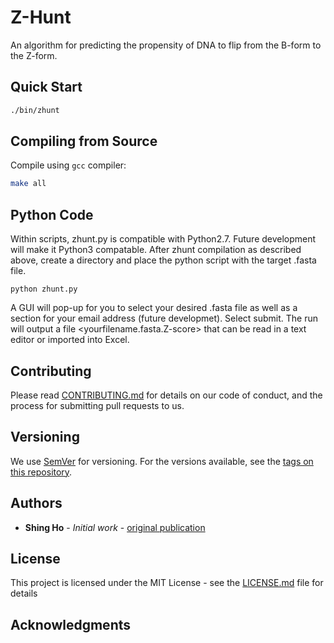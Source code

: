 # Z-Hunt

An algorithm for predicting the propensity of DNA to flip from the B-form to the Z-form.

## Quick Start

```bash
./bin/zhunt
```

## Compiling from Source

Compile using `gcc` compiler:

```bash
make all
```

## Python Code

Within scripts, zhunt.py is compatible with Python2.7. Future development will make it Python3 compatable. 
After zhunt compilation as described above, create a directory and place the python script with the target .fasta file. 

```python zhunt.py```

A GUI will pop-up for you to select your desired .fasta file as well as a section for your email address (future developmet). Select submit. The run will output a file <yourfilename.fasta.Z-score> that can be read in a text editor or imported into Excel.  

## Contributing

Please read [CONTRIBUTING.md](./CONTRIBUTING.md) for details on our code of conduct, and the process for submitting pull requests to us.

## Versioning

We use [SemVer](http://semver.org/) for versioning. For the versions available, see the [tags on this repository](./tags).

## Authors

* **Shing Ho** - *Initial work* - [original publication](./)

## License

This project is licensed under the MIT License - see the [LICENSE.md](LICENSE.md) file for details

## Acknowledgments
